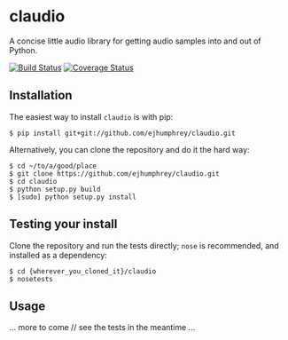 # claudio

A concise little audio library for getting audio samples into and out of Python.

[![Build Status](https://travis-ci.org/ejhumphrey/claudio.svg?branch=master)](https://travis-ci.org/ejhumphrey/claudio) [![Coverage Status](https://coveralls.io/repos/github/ejhumphrey/claudio/badge.svg?branch=master)](https://coveralls.io/github/ejhumphrey/claudio?branch=master)

## Installation

The easiest way to install `claudio` is with pip:

```
$ pip install git+git://github.com/ejhumphrey/claudio.git
```

Alternatively, you can clone the repository and do it the hard way:

```
$ cd ~/to/a/good/place
$ git clone https://github.com/ejhumphrey/claudio.git
$ cd claudio
$ python setup.py build
$ [sudo] python setup.py install
```

## Testing your install

Clone the repository and run the tests directly; `nose` is recommended, and installed as a dependency:

```
$ cd {wherever_you_cloned_it}/claudio
$ nosetests
```

## Usage

... more to come // see the tests in the meantime ...
